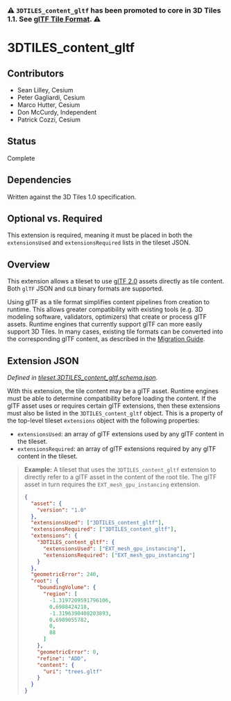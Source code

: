 ### ⚠️ `3DTILES_content_gltf` has been promoted to core in 3D Tiles 1.1. See [glTF Tile Format](../../specification/TileFormats/glTF/). ⚠️

# 3DTILES_content_gltf

## Contributors

* Sean Lilley, Cesium
* Peter Gagliardi, Cesium
* Marco Hutter, Cesium
* Don McCurdy, Independent
* Patrick Cozzi, Cesium

## Status

Complete

## Dependencies

Written against the 3D Tiles 1.0 specification.

## Optional vs. Required

This extension is required, meaning it must be placed in both the `extensionsUsed` and `extensionsRequired` lists in the tileset JSON.

## Overview

This extension allows a tileset to use [glTF 2.0](https://github.com/KhronosGroup/glTF/tree/master/specification/2.0) assets directly as tile content. Both `glTF` JSON and `GLB` binary formats are supported.

Using glTF as a tile format simplifies content pipelines from creation to runtime. This allows greater compatibility with existing tools (e.g. 3D modeling software, validators, optimizers) that create or process glTF assets. Runtime engines that currently support glTF can more easily support 3D Tiles. In many cases, existing tile formats can be converted into the corresponding glTF content, as described in the [Migration Guide](MIGRATION_GUIDE.md).

## Extension JSON

*Defined in [tileset.3DTILES_content_gltf.schema.json](./schema/tileset.3DTILES_content_gltf.schema.json).*

With this extension, the tile content may be a glTF asset. Runtime engines must be able to determine compatibility before loading the content. If the glTF asset uses or requires certain glTF extensions, then these extensions must also be listed in the `3DTILES_content_gltf` object. This is a property of the top-level tileset `extensions` object with the following properties:

* `extensionsUsed`: an array of glTF extensions used by any glTF content in the tileset.
* `extensionsRequired`: an array of glTF extensions required by any glTF content in the tileset.

> **Example:** A tileset that uses the `3DTILES_content_gltf` extension to directly refer to a glTF asset in the content of the root tile. The glTF asset in turn requires the `EXT_mesh_gpu_instancing` extension.
> 
> ```json
> {
>   "asset": {
>     "version": "1.0"
>   },
>   "extensionsUsed": ["3DTILES_content_gltf"],
>   "extensionsRequired": ["3DTILES_content_gltf"],
>   "extensions": {
>     "3DTILES_content_gltf": {
>       "extensionsUsed": ["EXT_mesh_gpu_instancing"],
>       "extensionsRequired": ["EXT_mesh_gpu_instancing"]
>     }
>   },
>   "geometricError": 240,
>   "root": {
>     "boundingVolume": {
>       "region": [
>         -1.3197209591796106,
>         0.6988424218,
>         -1.3196390408203893,
>         0.6989055782,
>         0,
>         88
>       ]
>     },
>     "geometricError": 0,
>     "refine": "ADD",
>     "content": {
>       "uri": "trees.gltf"
>     }
>   }
> }
> ```
